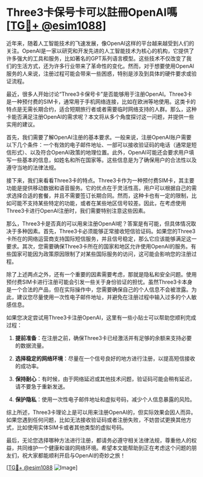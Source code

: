 # Three3卡保号卡可以註冊OpenAI嗎 [[TG💪+ @esim1088](https://t.me/s/esim1088)]

近年来，随着人工智能技术的飞速发展，像OpenAI这样的平台越来越受到人们的关注。OpenAI是一家以研究和开发先进的人工智能技术为核心的机构，它提供了许多强大的工具和服务，比如著名的GPT系列语言模型。这些技术不仅改变了我们的生活方式，还为许多行业带来了革命性的变化。然而，对于想要使用OpenAI服务的人来说，注册过程可能会带来一些困惑，特别是涉及到具体的硬件要求或验证流程。

最近，很多人开始讨论“Three3卡保号卡”是否能够用于注册OpenAI。Three3卡是一种预付费的SIM卡，通常用于手机网络连接，比如在欧洲等地使用。这类卡的特点是无需长期合约，适合短期旅行者或者需要临时网络支持的人群。那么，这种卡能否满足注册OpenAI的需求呢？本文将从多个角度探讨这一问题，并提供一些实用的建议。

首先，我们需要了解OpenAI注册的基本要求。一般来说，注册OpenAI账户需要以下几个条件：一个有效的电子邮件地址、一部可以接收验证码的电话（通常是短信形式）、以及符合OpenAI政策的地理位置。此外，OpenAI可能还会要求用户填写一些基本的信息，如姓名和所在国家等。这些信息是为了确保用户的合法性以及遵守当地的法律法规。

接下来，我们来看看Three3卡的特点。Three3卡作为一种预付费SIM卡，其主要功能是提供移动数据和语音服务。它的优点在于灵活性高，用户可以根据自己的需求选择合适的套餐，并且不需要签订长期合同。然而，这种卡也有一定的限制，比如可能不支持某些特定的功能，或者在某些地区信号较差。因此，在考虑使用Three3卡进行OpenAI注册时，我们需要特别注意这些因素。

那么，Three3卡是否真的可以用来注册OpenAI呢？答案是有可能，但具体情况取决于多种因素。首先，Three3卡必须能够正常接收短信验证码。如果您的Three3卡所在的网络运营商支持国际短信服务，并且信号稳定，那么它应该能够满足这一要求。其次，您需要确保Three3卡所在的国家和地区允许使用OpenAI的服务。有些国家可能因为政策原因限制了对某些国际服务的访问，这可能会影响您的注册过程。

除了上述两点之外，还有一个重要的因素需要考虑，那就是隐私和安全问题。使用预付费SIM卡进行注册可能会引发一些关于身份验证的担忧。虽然Three3卡本身是一个合法的产品，但在实际操作中，您需要确保自己的个人信息不会被泄露。为此，建议您尽量使用一次性电子邮件地址，并避免在注册过程中输入过多的个人敏感信息。

如果您决定尝试用Three3卡注册OpenAI，这里有一些小贴士可以帮助您顺利完成过程：

1. **提前准备**：在注册之前，确保Three3卡已经激活并有足够的余额来支持必要的数据流量。
   
2. **选择稳定的网络环境**：尽量在一个信号良好的地方进行注册，以提高短信接收的成功率。

3. **保持耐心**：有时候，由于网络延迟或其他技术问题，验证码可能会稍有延迟，请不要急于重新发送。

4. **保护隐私**：使用一次性电子邮件地址和虚拟号码，减少个人信息暴露的风险。

综上所述，Three3卡理论上是可以用来注册OpenAI的，但实际效果会因人而异。如果您遇到任何问题，比如无法接收验证码或者注册失败，不妨尝试更换其他方式，比如使用实体SIM卡或者其他类型的虚拟号码。

最后，无论您选择哪种方法进行注册，都请务必遵守相关法律法规，尊重他人的权益，共同维护一个健康和谐的网络环境。希望本文能帮助到正在考虑这个问题的朋友们，祝大家都能顺利开启与OpenAI的奇妙之旅！

[[TG💪+ @esim1088](https://t.me/s/esim1088) ![Image](https://i.postimg.cc/4NQfJmqS/Snipaste-2025-05-13-00-14-12.png)]